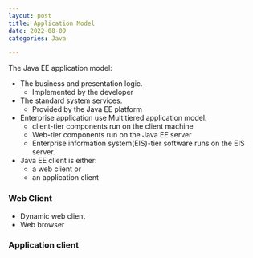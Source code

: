 ```yaml
---
layout: post
title: Application Model
date: 2022-08-09
categories: Java

---
```


The Java EE application model: 

- The business and presentation logic.
    -  Implemented by the developer
- The standard system services.
    - Provided by the Java EE platform
- Enterprise application use Multitiered application model.
    - client-tier components run on the client machine
    - Web-tier components run on the Java EE server
    - Enterprise information system(EIS)-tier software runs on the EIS server.
- Java EE client is either:
    -  a web client or 
    - an application client
    

### Web Client
- Dynamic web client
- Web browser
### Application client
